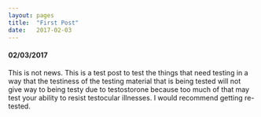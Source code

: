 ```yaml
---
layout: pages
title:  "First Post"
date:   2017-02-03
---
```


#### 02/03/2017

This is not news. This is a test post to test the things that need testing in a way that the testiness of the testing material that is being tested will not give way to being testy due to testostorone because too much of that may test your ability to resist testocular illnesses. I would recommend getting re-tested.
